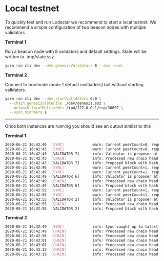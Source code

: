 # Local testnet

To quickly test and run Lodestar we recommend to start a local testnet. We recommend a simple configuration of two beacon nodes with multiple validators

**Terminal 1**

Run a beacon node with 8 validators and default settings. State will be written to .tmp/state.ssz

```bash
yarn run cli dev --dev.genesisValidators 8 --dev.reset
```

**Terminal 2**

Connect to bootnode (node 1 default multiaddrs) but without starting validators.

```bash
yarn run cli dev --dev.startValidators 0:0 \
  --chain.genesisStateFile ./dev/genesis.ssz \
  --network.localMultiaddrs /ip4/127.0.0.1/tcp/30607 \
  --sync.minPeers 1
```

---

Once both instances are running you should see an output similar to this

**Terminal 1**

```bash
2020-06-21 16:42:40  [SYNC]             warn: Current peerCount=0, required = 2
2020-06-21 16:42:43  [SYNC]             warn: Current peerCount=0, required = 2
2020-06-21 16:42:43  [VALIDATOR 7]      info: Validator is proposer at slot 9
2020-06-21 16:42:43  [CHAIN]            info: Processed new chain head newChainHeadRoot=0x3223a51b51fa4f42ea2281e8580806907a8e69f490cfe12a380b8e8b41b21d27, slot=9, epoch=1
2020-06-21 16:42:43  [VALIDATOR 7]      info: Proposed block with hash 0x3223a51b51fa4f42ea2281e8580806907a8e69f490cfe12a380b8e8b41b21d27 and slot 9
2020-06-21 16:42:46  [SYNC]             warn: Current peerCount=1, required = 2
2020-06-21 16:42:49  [SYNC]             warn: Current peerCount=1, required = 2
2020-06-21 16:42:49  [VALIDATOR 6]      info: Validator is proposer at slot 10
2020-06-21 16:42:49  [CHAIN]            info: Processed new chain head newChainHeadRoot=0x7c3a77ad892ca631b750b988277a6caca9cc011461e326537fb607c94359b95f, slot=10, epoch=1
2020-06-21 16:42:49  [VALIDATOR 6]      info: Proposed block with hash 0x7c3a77ad892ca631b750b988277a6caca9cc011461e326537fb607c94359b95f and slot 10
2020-06-21 16:42:52  [SYNC]             warn: Current peerCount=1, required = 2
2020-06-21 16:42:55  [SYNC]             warn: Current peerCount=1, required = 2
2020-06-21 16:42:55  [VALIDATOR 2]      info: Validator is proposer at slot 11
2020-06-21 16:42:55  [CHAIN]            info: Processed new chain head newChainHeadRoot=0x74e96be4058e0edec26028c2f727b30dbc05e12c3f29f364e487916e16777f4a, slot=11, epoch=1
2020-06-21 16:42:55  [VALIDATOR 2]      info: Proposed block with hash 0x74e96be4058e0edec26028c2f727b30dbc05e12c3f29f364e487916e16777f4a and slot 11
```

**Terminal 2**

```bash
2020-06-21 16:42:49  [SYNC]             info: Sync caught up to latest slot 9
2020-06-21 16:42:49  [CHAIN]            info: Processed new chain head newChainHeadRoot=0x7c3a77ad892ca631b750b988277a6caca9cc011461e326537fb607c94359b95f, slot=10, epoch=1
2020-06-21 16:42:56  [CHAIN]            info: Processed new chain head newChainHeadRoot=0x74e96be4058e0edec26028c2f727b30dbc05e12c3f29f364e487916e16777f4a, slot=11, epoch=1
2020-06-21 16:43:01  [CHAIN]            info: Processed new chain head newChainHeadRoot=0x75ff1e7143acead878913a516c87f620022e178298e7a7f4a9485fd731bc7128, slot=12, epoch=1
2020-06-21 16:43:07  [CHAIN]            info: Processed new chain head newChainHeadRoot=0x250da6f5ebad021894eb07824b535c3442fe0f7a67949f266d46ffa6b5a18b76, slot=13, epoch=1
2020-06-21 16:43:13  [CHAIN]            info: Processed new chain head newChainHeadRoot=0x2e90c4a2cea722cb8bfccdfe3b73a4211e7a21d07075d11307626d8b048b9074, slot=14, epoch=1
2020-06-21 16:43:19  [CHAIN]            info: Processed new chain head newChainHeadRoot=0x03fcff4f23de519c1e294f6b1256d194199c107c56b4466efed6bfab8d6e7e92, slot=15, epoch=1
```
